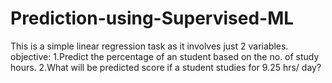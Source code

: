# Prediction-using-Supervised-ML
This is a simple linear regression task as it involves just 2 variables. objective: 1.Predict the percentage of an student based on the no. of study hours. 2.What will be predicted score if a student studies for 9.25 hrs/ day?
